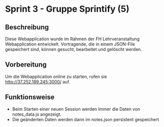 # Sprint 3 - Gruppe Sprintify (5)

## Beschreibung
Diese Webapplication wurde im Rahmen der FH Lehrveranstaltung Webapplication entwickelt. Vortragende, die in einem JSON-File gespeichert sind, können gesucht, bearbeitet und gelöscht werden.

## Vorbereitung 
Um die Webapplication online zu starten, rufen sie http://37.252.189.245:3000/ auf.

## Funktionsweise
* Beim Starten einer neuen Session werden Immer die Daten von notes_data.js angezeigt.
* Die geänderten Daten werden dann im notes.json persistent gespeichert
